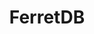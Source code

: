---
blog: https://blog.ferretdb.io/
codehost: https://github.com/FerretDB
linkedin: https://linkedin.com/company/80672744
logohandle: ferretdb
sort: ferretdb
title: FerretDB
twitter: https://x.com/ferret_db
website: https://www.ferretdb.com/
---